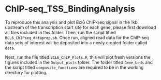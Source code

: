 # ChIP-seq_TSS_BindingAnalysis    
    
To reproduce this analysis and plot Bcl6 ChIP-seq signal in the 1kb upstream of the transcription start site for each gene, please first download all files included in this folder. Then, run the script titled `BCL6_ChIPseq_dataprep.sh`. Once run, aligned read data for the ChIP-seq data sets of interest will be deposited into a newly created folder called `data`. 
    
Next, run the file titled `BCL6_ChIP_Plots.R`, this will plot fresh versions the figures included in the `Output_plots` folder. The folder titled `Gene_beds` and the script titled `composite_functions` are required to be in the working directory for plotting. 
